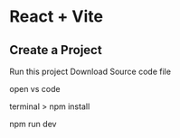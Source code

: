 # React + Vite

## Create a Project 

Run this project 
Download Source code file

open vs code 

terminal >  npm install

npm run dev 

